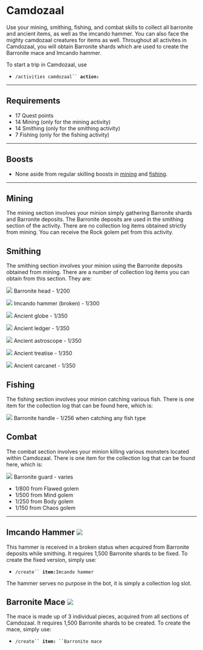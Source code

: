 # Camdozaal

Use your mining, smithing, fishing, and combat skills to collect all barronite and ancient items, as well as the imcando hammer. You can also face the mighty camdozaal creatures for items as well. Throughout all activites in Camdozaal, you will obtain Barronite shards which are used to create the Barronite mace and Imcando hammer.

To start a trip in Camdozaal, use

* `/activities camdozaal`` `**`action:`**

***

## Requirements

* 17 Quest points
* 14 Mining (only for the mining activity)
* 14 Smithing (only for the smithing activity)
* 7 Fishing (only for the fishing activity)

***

## Boosts

* None aside from regular skilling boosts in [mining](../skills/mining/) and [fishing](../skills/fishing/).

***

## Mining

The mining section involves your minion simply gathering Barronite shards and Barronite deposits. The Barronite deposits are used in the smithing section of the activity. There are no collection log items obtained strictly from mining. You can receive the Rock golem pet from this activity.

## Smithing

The smithing section involves your minion using the Barronite deposits obtained from mining. There are a number of collection log items you can obtain from this section. They are:

![](../.gitbook/assets/Barronite\_head.png) Barronite head - 1/200

![](../.gitbook/assets/Imcando\_hammer\_\(broken\).png) Imcando hammer (broken) - 1/300

![](../.gitbook/assets/Ancient\_globe.png)  Ancient globe - 1/350

![](../.gitbook/assets/Ancient\_ledger.png) Ancient ledger - 1/350

![](../.gitbook/assets/Ancient\_astroscope.png) Ancient astroscope - 1/350

![](../.gitbook/assets/Ancient\_treatise.png) Ancient treatise - 1/350

![](../.gitbook/assets/Ancient\_carcanet.png) Ancient carcanet - 1/350

## Fishing

The fishing section involves your minion catching various fish. There is one item for the collection log that can be found here, which is:

![](../.gitbook/assets/Barronite\_handle.png) Barronite handle - 1/256 when catching any fish type

## Combat

The combat section involves your minion killing various monsters located within Camdozaal. There is one item for the collection log that can be found here, which is:

![](../.gitbook/assets/Barronite\_guard.png) Barronite guard - varies

* 1/800 from Flawed golem
* 1/500 from Mind golem
* 1/250 from Body golem
* 1/150 from Chaos golem

***

## Imcando Hammer ![](../.gitbook/assets/Imcando\_hammer.png)

This hammer is received in a broken status when acquired from Barronite deposits while smithing. It requires 1,500 Barronite shards to be fixed. To create the fixed version, simply use:

* `/create`` `**`item:`**`Imcando hammer`

The hammer serves no purpose in the bot, it is simply a collection log slot.

## Barronite Mace ![](../.gitbook/assets/Barronite\_mace.png)

The mace is made up of 3 individual pieces, acquired from all sections of Camdozaal. It requires 1,500 Barronite shards to be created. To create the mace, simply use:

* `/create`` `**`item:`**` ``Barronite mace`
